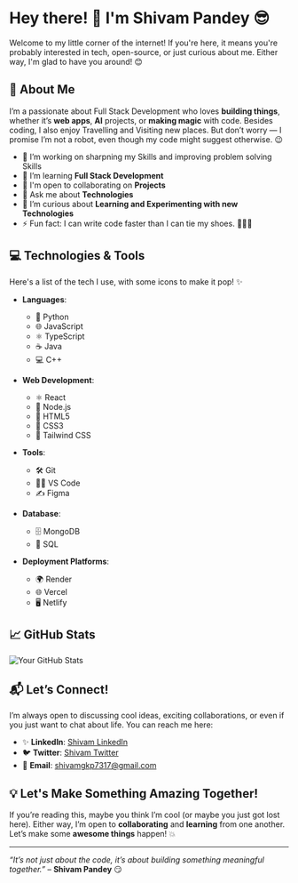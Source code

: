 # Hey there! 👋 I'm Shivam Pandey 😎

Welcome to my little corner of the internet! If you're here, it means you're probably interested in tech, open-source, or just curious about me. Either way, I'm glad to have you around! 😊

## 🚀 About Me

I’m a passionate about Full Stack Development who loves **building things**, whether it’s **web apps**, **AI** projects, or **making magic** with code. Besides coding, I also enjoy Travelling and Visiting new places. But don’t worry — I promise I’m not a robot, even though my code might suggest otherwise. 😉

- 🔭 I’m working on sharpning my Skills and improving problem solving Skills
- 🌱 I’m learning **Full Stack Development**
- 👯 I'm open to collaborating on **Projects**
- 💬 Ask me about **Technologies**
- 🤔 I’m curious about **Learning and Experimenting with new Technologies**
- ⚡ Fun fact: I can write code faster than I can tie my shoes. 🏃‍♂️👟

## 💻 Technologies & Tools

Here's a list of the tech I use, with some icons to make it pop! ✨

- **Languages**:
  - 🐍 Python
  - 🌐 JavaScript
  - ⚛️ TypeScript
  - ☕ Java
  - 💻 C++

- **Web Development**:
  - ⚛️ React
  - 🚀 Node.js
  - 📱 HTML5
  - 🎨 CSS3
  - 🌈 Tailwind CSS

- **Tools**:
  - 🛠️ Git
  - 🧑‍💻 VS Code
  - ✍️ Figma

- **Database**:
  - 🗄️ MongoDB
  - 🧱 SQL

- **Deployment Platforms**:
  - 🌍 Render
  - 🌐 Vercel
  - 🖥️ Netlify

## 📈 GitHub Stats

![Your GitHub Stats](https://github-readme-stats.vercel.app/api?username=Shivam8887&show_icons=true&theme=radical)

## 📬 Let’s Connect!

I’m always open to discussing cool ideas, exciting collaborations, or even if you just want to chat about life. You can reach me here:

- ✨ **LinkedIn**: [Shivam LinkedIn](https://in.linkedin.com/in/shivam-pandey-a6274b2b5)
- 🐦 **Twitter**: [Shivam Twitter](https://twitter.com/ShivamPand46416)
- 💌 **Email**: [shivamgkp7317@gmail.com](mailto:shivamgkp7317@gmail.com)


## 💡 Let's Make Something Amazing Together!

If you’re reading this, maybe you think I’m cool (or maybe you just got lost here). Either way, I’m open to **collaborating** and **learning** from one another. Let’s make some **awesome things** happen! 💥

---

_“It’s not just about the code, it’s about building something meaningful together.”_ – **Shivam Pandey** 😏

